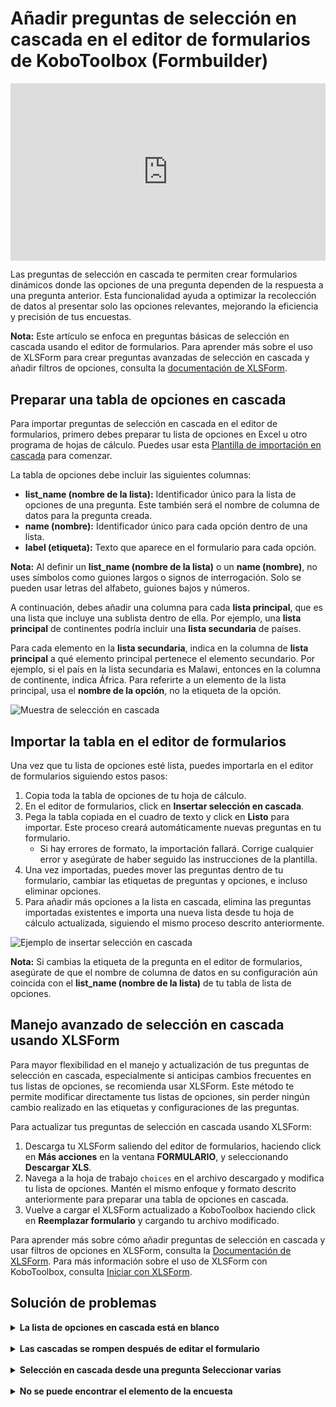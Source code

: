 # Añadir preguntas de selección en cascada en el editor de formularios de KoboToolbox (Formbuilder)

<iframe src="https://www.youtube.com/embed/JDDNmErhV7o?si=S2k3G0sadiFJursu" style="width: 100%; aspect-ratio: 16 / 9; height: auto; border: 0;" title="YouTube video player" frameborder="0" allow="accelerometer; autoplay; clipboard-write; encrypted-media; gyroscope; picture-in-picture; web-share" allowfullscreen></iframe>

Las preguntas de selección en cascada te permiten crear formularios dinámicos donde las opciones de una pregunta dependen de la respuesta a una pregunta anterior. Esta funcionalidad ayuda a optimizar la recolección de datos al presentar solo las opciones relevantes, mejorando la eficiencia y precisión de tus encuestas.

<p class="note">
  <strong>Nota:</strong> Este artículo se enfoca en preguntas básicas de selección en cascada usando el editor de formularios. Para aprender más sobre el uso de XLSForm para crear preguntas avanzadas de selección en cascada y añadir filtros de opciones, consulta la <a href="https://xlsform.org/en/#cascading-selects">documentación de XLSForm</a>.
</p>

## Preparar una tabla de opciones en cascada

Para importar preguntas de selección en cascada en el editor de formularios, primero debes preparar tu lista de opciones en Excel u otro programa de hojas de cálculo. Puedes usar esta <a href="https://docs.google.com/spreadsheets/d/1C_uDOkjjbv5Kx3lyOY7ORwM-muW6BKVzdaPMB1X8-2A/edit?gid=0#gid=0">Plantilla de importación en cascada</a> para comenzar.

La tabla de opciones debe incluir las siguientes columnas:
- **list_name (nombre de la lista):** Identificador único para la lista de opciones de una pregunta. Este también será el nombre de columna de datos para la pregunta creada.
- **name (nombre):** Identificador único para cada opción dentro de una lista.
- **label (etiqueta):** Texto que aparece en el formulario para cada opción.

<p class="note">
  <strong>Nota:</strong> Al definir un <strong>list_name (nombre de la lista)</strong> o un <strong>name (nombre)</strong>, no uses símbolos como guiones largos o signos de interrogación. Solo se pueden usar letras del alfabeto, guiones bajos y números.
</p>

A continuación, debes añadir una columna para cada **lista principal**, que es una lista que incluye una sublista dentro de ella. Por ejemplo, una **lista principal** de continentes podría incluir una **lista secundaria** de países.

Para cada elemento en la **lista secundaria**, indica en la columna de **lista principal** a qué elemento principal pertenece el elemento secundario. Por ejemplo, si el país en la lista secundaria es Malawi, entonces en la columna de continente, indica África. Para referirte a un elemento de la lista principal, usa el **nombre de la opción**, no la etiqueta de la opción.

![Muestra de selección en cascada](images/cascading_select/sample.png)

## Importar la tabla en el editor de formularios

Una vez que tu lista de opciones esté lista, puedes importarla en el editor de formularios siguiendo estos pasos:
1. Copia toda la tabla de opciones de tu hoja de cálculo.
2. En el editor de formularios, click en <i class="k-icon-cascading"></i> **Insertar selección en cascada**.
3. Pega la tabla copiada en el cuadro de texto y click en **Listo** para importar. Este proceso creará automáticamente nuevas preguntas en tu formulario.
    - Si hay errores de formato, la importación fallará. Corrige cualquier error y asegúrate de haber seguido las instrucciones de la plantilla.
4. Una vez importadas, puedes mover las preguntas dentro de tu formulario, cambiar las etiquetas de preguntas y opciones, e incluso eliminar opciones.
5. Para añadir más opciones a la lista en cascada, elimina las preguntas importadas existentes e importa una nueva lista desde tu hoja de cálculo actualizada, siguiendo el mismo proceso descrito anteriormente.

![Ejemplo de insertar selección en cascada](images/cascading_select/insert_cascading_select.png)

<p class="note">
  <strong>Nota:</strong> Si cambias la etiqueta de la pregunta en el editor de formularios, asegúrate de que el nombre de columna de datos en su configuración aún coincida con el <strong>list_name (nombre de la lista)</strong> de tu tabla de lista de opciones.
</p>

## Manejo avanzado de selección en cascada usando XLSForm

Para mayor flexibilidad en el manejo y actualización de tus preguntas de selección en cascada, especialmente si anticipas cambios frecuentes en tus listas de opciones, se recomienda usar XLSForm. Este método te permite modificar directamente tus listas de opciones, sin perder ningún cambio realizado en las etiquetas y configuraciones de las preguntas.

Para actualizar tus preguntas de selección en cascada usando XLSForm:
1. Descarga tu XLSForm saliendo del editor de formularios, haciendo click en <i class="k-icon-more"></i><strong>Más acciones</strong> en la ventana **FORMULARIO**, y seleccionando **Descargar XLS**.
2. Navega a la hoja de trabajo `choices` en el archivo descargado y modifica tu lista de opciones. Mantén el mismo enfoque y formato descrito anteriormente para preparar una tabla de opciones en cascada.
3. Vuelve a cargar el XLSForm actualizado a KoboToolbox haciendo click en **Reemplazar formulario** y cargando tu archivo modificado.

<p class="note">
    Para aprender más sobre cómo añadir preguntas de selección en cascada y usar filtros de opciones en XLSForm, consulta la <a href="https://xlsform.org/en/#cascading-selects">Documentación de XLSForm</a>. Para más información sobre el uso de XLSForm con KoboToolbox, consulta <a href="https://support.kobotoolbox.org/getting_started_xlsform.html">Iniciar con XLSForm</a>. 
</p>

## Solución de problemas
<details>
<summary><strong>La lista de opciones en cascada está en blanco</strong></summary>
Si la lista de opciones para la pregunta secundaria está vacía, la lista secundaria no está encontrando una coincidencia en la lista principal. Verifica que los nombres de las opciones no contengan símbolos (solo letras, números o guiones bajos) y que cada opción principal tenga al menos una opción secundaria vinculada a ella.
</details>
<br>
<details>
<summary><strong>Las cascadas se rompen después de editar el formulario</strong></summary>
Renombrar una pregunta o editar listas de opciones puede cambiar el código de backend del cual depende la cascada. Al renombrar una pregunta, asegúrate de que el <strong>nombre de columna de datos</strong> permanezca igual que el <strong>list_name (nombre de la lista)</strong> correspondiente. Para ediciones grandes de listas de opciones, reconstruye la cascada desde cero o descarga el XLSForm, realiza tus cambios allí y vuelve a cargarlo.
</details>
<br>
<details>
<summary><strong>Selección en cascada desde una pregunta Seleccionar varias</strong></summary>
La funcionalidad de selección en cascada en el editor de formularios está diseñada solo para preguntas de tipo <strong>Seleccionar una</strong>. Construir una cascada que comience desde una pregunta de tipo <strong>Seleccionar varias</strong> requiere usar XLSForm. 
Para aprender más sobre selección en cascada avanzada usando XLSForm, consulta la <a href="https://xlsform.org/en/#cascading-selects">documentación de XLSForm</a>.
</details>
<br>
<details>
<summary><strong>No se puede encontrar el elemento de la encuesta</strong></summary>
Un error que indica que no se puede encontrar un elemento de la encuesta generalmente significa que el código interno no coincide con las expectativas de la cascada. Para solucionar esto, abre la configuración de la pregunta, localiza el <strong>nombre de columna de datos</strong> y reviértelo al valor original (que debe coincidir con el <strong>list_name (nombre de la lista)</strong> correspondiente) antes de volver a desplegar tu formulario.
</details>
